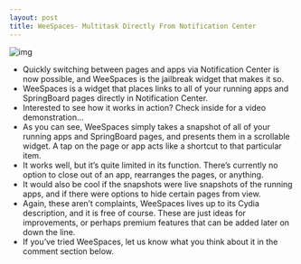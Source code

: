 ```yaml
---
layout: post
title: WeeSpaces- Multitask Directly From Notification Center
---
```

![img](http://media.idownloadblog.com/wp-content/uploads/2011/10/WeeSpaces.png)
* Quickly switching between pages and apps via Notification Center is now possible, and WeeSpaces is the jailbreak widget that makes it so.
* WeeSpaces is a widget that places links to all of your running apps and SpringBoard pages directly in Notification Center.
* Interested to see how it works in action? Check inside for a video demonstration…
* As you can see, WeeSpaces simply takes a snapshot of all of your running apps and SpringBoard pages, and presents them in a scrollable widget. A tap on the page or app acts like a shortcut to that particular item.
* It works well, but it’s quite limited in its function. There’s currently no option to close out of an app, rearranges the pages, or anything.
* It would also be cool if the snapshots were live snapshots of the running apps, and if there were options to hide certain pages from view.
* Again, these aren’t complaints, WeeSpaces lives up to its Cydia description, and it is free of course. These are just ideas for improvements, or perhaps premium features that can be added later on down the line.
* If you’ve tried WeeSpaces, let us know what you think about it in the comment section below.

